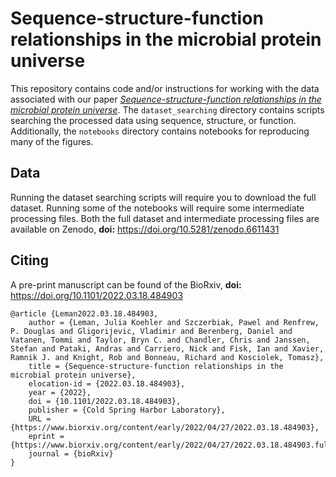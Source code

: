 # Sequence-structure-function relationships in the microbial protein universe

This repository contains code and/or instructions for working with the data associated with our paper [_Sequence-structure-function relationships in the microbial protein universe_](https://doi.org/10.1101/2022.03.18.484903).
The `dataset_searching` directory contains scripts searching the processed data using sequence, structure, or function.
Additionally, the `notebooks` directory contains notebooks for reproducing many of the figures.

## Data
Running the dataset searching scripts will require you to download the full dataset.
Running some of the notebooks will require some intermediate processing files.
Both the full dataset and intermediate processing files are available on Zenodo, __doi:__ https://doi.org/10.5281/zenodo.6611431

## Citing
A pre-print manuscript can be found of the BioRxiv, __doi:__ https://doi.org/10.1101/2022.03.18.484903 
```
@article {Leman2022.03.18.484903,
	author = {Leman, Julia Koehler and Szczerbiak, Pawel and Renfrew, P. Douglas and Gligorijevic, Vladimir and Berenberg, Daniel and Vatanen, Tommi and Taylor, Bryn C. and Chandler, Chris and Janssen, Stefan and Pataki, Andras and Carriero, Nick and Fisk, Ian and Xavier, Ramnik J. and Knight, Rob and Bonneau, Richard and Kosciolek, Tomasz},
	title = {Sequence-structure-function relationships in the microbial protein universe},
	elocation-id = {2022.03.18.484903},
	year = {2022},
	doi = {10.1101/2022.03.18.484903},
	publisher = {Cold Spring Harbor Laboratory},
	URL = {https://www.biorxiv.org/content/early/2022/04/27/2022.03.18.484903},
	eprint = {https://www.biorxiv.org/content/early/2022/04/27/2022.03.18.484903.full.pdf},
	journal = {bioRxiv}
}
```
